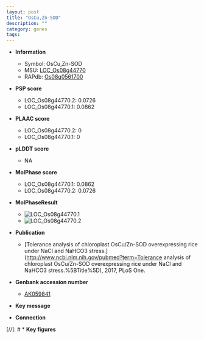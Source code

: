```yaml
---
layout: post
title: "OsCu,Zn-SOD"
description: ""
category: genes
tags: 
---
```


* **Information**  
    + Symbol: OsCu,Zn-SOD  
    + MSU: [LOC_Os08g44770](http://rice.plantbiology.msu.edu/cgi-bin/ORF_infopage.cgi?orf=LOC_Os08g44770)  
    + RAPdb: [Os08g0561700](http://rapdb.dna.affrc.go.jp/viewer/gbrowse_details/irgsp1?name=Os08g0561700)  

* **PSP score**  
    + LOC_Os08g44770.2: 0.0726 
    + LOC_Os08g44770.1: 0.0862 

* **PLAAC score**  
    + LOC_Os08g44770.2: 0 
    + LOC_Os08g44770.1: 0 

* **pLDDT score**
    + NA


* **MolPhase score**
    + LOC_Os08g44770.1: 0.0862
    + LOC_Os08g44770.2: 0.0726

* **MolPhaseResult**
    + ![LOC_Os08g44770.1](https://ricepsp.github.io/pictures/LOC_Os08g/LOC_Os08g44770.1.png)
    + ![LOC_Os08g44770.2](https://ricepsp.github.io/pictures/LOC_Os08g/LOC_Os08g44770.2.png)

* **Publication**  
    + [Tolerance analysis of chloroplast OsCu/Zn-SOD overexpressing rice under NaCl and NaHCO3 stress.](http://www.ncbi.nlm.nih.gov/pubmed?term=Tolerance analysis of chloroplast OsCu/Zn-SOD overexpressing rice under NaCl and NaHCO3 stress.%5BTitle%5D), 2017, PLoS One.

* **Genbank accession number**  
    + [AK059841](http://www.ncbi.nlm.nih.gov/nuccore/AK059841)

* **Key message**  

* **Connection**  

[//]: # * **Key figures**  


